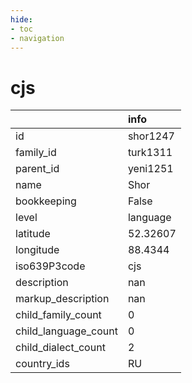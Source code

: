 ```yaml
---
hide:
- toc
- navigation
---
```

# cjs
|                      | info     |
|:---------------------|:---------|
| id                   | shor1247 |
| family_id            | turk1311 |
| parent_id            | yeni1251 |
| name                 | Shor     |
| bookkeeping          | False    |
| level                | language |
| latitude             | 52.32607 |
| longitude            | 88.4344  |
| iso639P3code         | cjs      |
| description          | nan      |
| markup_description   | nan      |
| child_family_count   | 0        |
| child_language_count | 0        |
| child_dialect_count  | 2        |
| country_ids          | RU       |